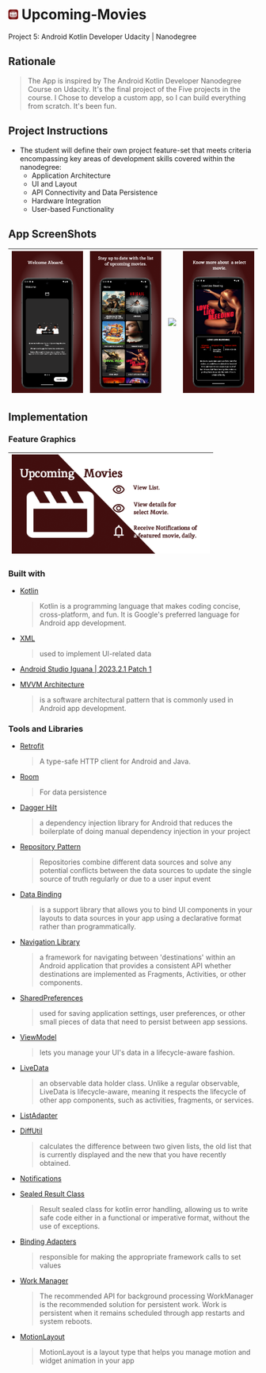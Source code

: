 
# <img src="screenshots/icon.svg" height="20" width="20" alt="App Logo"/> Upcoming-Movies
Project 5: Android Kotlin Developer Udacity | Nanodegree

## Rationale
> The App is inspired by The Android Kotlin Developer Nanodegree Course on Udacity. It's the final project of the Five projects in the course.
> I Chose to develop a custom app, so I can build everything from scratch. It's been fun. 

## Project Instructions 
+ The student will define their own project feature-set that meets criteria encompassing key areas of development skills covered within the nanodegree:
  + Application Architecture
  + UI and Layout
  + API Connectivity and Data Persistence
  + Hardware Integration
  + User-based Functionality

## App ScreenShots
| <img src="screenshots/1.png"/>  | <img src="screenshots/2.png"/>  | <img src="screenshots/3.png"/>  | <img src="screenshots/4.png"/> |
|:-------------------------------:|:-------------------------------:|:-------------------------------:|:------------------------------:|

[//]: # (| <img src="screenshots/4.jpeg"/> | <img src="screenshots/5.jpeg"/> | <img src="screenshots/6.jpeg"/> |)


## Implementation
### Feature Graphics 
| <div style="text-align: center;"><img src="screenshots/features.png" height="200" width="400" alt="Feature Graphics"/></div> |
|:----------------------------------------------------------------------------------------------------------------------------:|

### Built with 
+ [Kotlin](https://kotlinlang.org/) 

  > Kotlin is a programming language that makes coding concise, cross-platform, and fun. It is Google's preferred language for Android app development.
+ [XML](https://developer.android.com/develop/ui/views/layout/declaring-layout) 
  > used to implement UI-related data
+ [Android Studio Iguana | 2023.2.1 Patch 1](https://developer.android.com/studio/releases/past-releases/as-iguana-release-notes)
+ [MVVM Architecture](https://www.digitalocean.com/community/tutorials/android-mvvm-design-pattern) 
  > is a software architectural pattern that is commonly used in Android app development.
### Tools and Libraries
+ [Retrofit](https://square.github.io/retrofit/) 

  > A type-safe HTTP client for Android and Java.
+ [Room](https://developer.android.com/training/data-storage/room) 
  > For data persistence
+ [Dagger Hilt](https://developer.android.com/training/dependency-injection/hilt-android)
  > a dependency injection library for Android that reduces the boilerplate of doing manual dependency injection in your project
+ [Repository Pattern](https://developer.android.com/topic/architecture/data-layer#:~:text=Repositories%20combine%20different%20data%20sources,have%20different%20sources%20of%20truth.) 
  > Repositories combine different data sources and solve any potential conflicts between the data sources to update the single source of truth regularly or due to a user input event
+ [Data Binding](https://developer.android.com/topic/libraries/data-binding)  
  > is a support library that allows you to bind UI components in your layouts to data sources in your app using a declarative format rather than programmatically.
+ [Navigation Library](https://developer.android.com/jetpack/androidx/releases/navigation) 
  > a framework for navigating between 'destinations' within an Android application that provides a consistent API whether destinations are implemented as Fragments, Activities, or other components.
+ [SharedPreferences](https://developer.android.com/training/data-storage/shared-preferences)
  > used for saving application settings, user preferences, or other small pieces of data that need to persist between app sessions.
+ [ViewModel](https://developer.android.com/topic/libraries/architecture/viewmodel) 
  > lets you manage your UI's data in a lifecycle-aware fashion.
+ [LiveData](https://developer.android.com/topic/libraries/architecture/livedata) 
  > an observable data holder class. Unlike a regular observable, LiveData is lifecycle-aware, meaning it respects the lifecycle of other app components, such as activities, fragments, or services.
+ [ListAdapter](https://developer.android.com/reference/androidx/recyclerview/widget/ListAdapter)
+ [DiffUtil](https://developer.android.com/reference/androidx/recyclerview/widget/DiffUtil) 
  > calculates the difference between two given lists, the old list that is currently displayed and the new that you have recently obtained.
+ [Notifications ](https://developer.android.com/develop/ui/views/notifications)
+ [Sealed Result Class](https://medium.com/swlh/kotlin-sealed-class-for-success-and-error-handling-d3054bef0d4e) 
  > Result sealed class for kotlin error handling, allowing us to write safe code either in a functional or imperative format, without the use of exceptions.
+ [Binding Adapters](https://developer.android.com/topic/libraries/data-binding/binding-adapters) 
  > responsible for making the appropriate framework calls to set values
+ [Work Manager](https://developer.android.com/develop/background-work/background-tasks/persistent/getting-started) 
  > The recommended API for background processing 
  >WorkManager is the recommended solution for persistent work. Work is persistent when it remains scheduled through app restarts and system reboots.
+ [MotionLayout](https://developer.android.com/develop/ui/views/animations/motionlayout) 
  >MotionLayout is a layout type that helps you manage motion and widget animation in your app